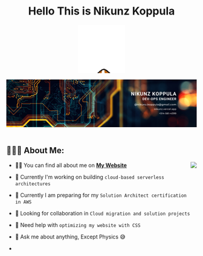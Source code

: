 <h1 align="center">Hello This is Nikunz Koppula</h1>

<p align="center">
  <img src="hello-wave.gif" alt="animated" />
</p>

<div align="center">
  <img src ="./IT Consultant Business Linkedin Banner.png" />

</div>

  <br/>

## 👨🏻‍💻 About Me:

<img src="./thoughtworks-gif_dribbble.gif" height="290px" align="right" />

- 🙋‍♂️ You can find all about me on **[My Website](https://nikunz.vercel.app/)**

- 🔭 Currently I'm working on building `cloud-based serverless architectures`

- 🌱 Currently I am preparing for my `Solution Architect certification in AWS`

- 👯 Looking for collaboration in `Cloud migration and solution projects`

- 🤔 Need help with `optimizing my website with CSS`

- 💬 Ask me about anything, Except Physics :sweat_smile:

- 
